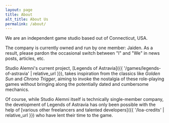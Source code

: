 ```yaml
---
layout: page
title: About
alt_title: About Us
permalink: /about/
---
```


We are an independent game studio based out of Connecticut, USA.

The company is currently owned and run by one member: Jaiden. As a result, please pardon the occasional switch between "I" and "We" in news posts, articles, etc. 

Studio Alemni's current project, [Legends of Astravia]({{ '/games/legends-of-astravia' | relative_url }}), takes inspiration from the classics like *Golden Sun* and *Chrono Trigger*, aiming to invoke the nostalgia of these role-playing games without bringing along the potentially dated and cumbersome mechanics. 

Of course, while Studio Alemni itself is technically single-member company, the development of Legends of Astravia has only been possible with the help of [various other freelancers and talented developers]({{ '/loa-credits' | relative_url }}) who have lent their time to the game.